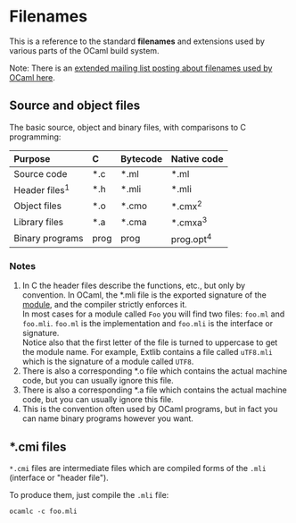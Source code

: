 <!-- ((! set title Filenames !)) ((! set learn !)) -->
<!-- ((! set center !)) -->

# Filenames
This is a reference to the standard **filenames** and extensions used by
various parts of the OCaml build system.

Note: There is an [extended mailing list posting about filenames used by
OCaml
here](http://caml.inria.fr/pub/ml-archives/caml-list/2008/09/2bc9b38171177af5dc0d832a365d290d.en.html "http://caml.inria.fr/pub/ml-archives/caml-list/2008/09/2bc9b38171177af5dc0d832a365d290d.en.html").

## Source and object files
The basic source, object and binary files, with comparisons to C
programming:



<table>
<thead>
<tr class="header">
<th align="left">Purpose</th>
<th align="left">C</th>
<th align="left">Bytecode</th>
<th align="left">Native code</th>
</tr>
</thead>
<tbody>
<tr class="odd">
<td align="left">Source code</td>
<td align="left">*.c</td>
<td align="left">*.ml</td>
<td align="left">*.ml</td>
</tr>
<tr class="even">
<td align="left">Header files<sup>1</sup></td>
<td align="left">*.h</td>
<td align="left">*.mli</td>
<td align="left">*.mli</td>
</tr>
<tr class="odd">
<td align="left">Object files</td>
<td align="left">*.o</td>
<td align="left">*.cmo</td>
<td align="left">*.cmx<sup>2</sup></td>
</tr>
<tr class="even">
<td align="left">Library files</td>
<td align="left">*.a</td>
<td align="left">*.cma</td>
<td align="left">*.cmxa<sup>3</sup></td>
</tr>
<tr class="odd">
<td align="left">Binary programs</td>
<td align="left">prog</td>
<td align="left">prog</td>
<td align="left">prog.opt<sup>4</sup></td>
</tr>
</tbody>
</table>


###  Notes
1. In C the header files describe the functions, etc., but only by
 convention. In OCaml, the *.mli file is the exported signature of
 the [module](modules.html "modules"), and the compiler strictly
 enforces it.<br />
 In most cases for a module called `Foo` you will find two files:
 `foo.ml` and `foo.mli`. `foo.ml` is the implementation and `foo.mli`
 is the interface or signature.<br />
 Notice also that the first letter of the file is turned to
 uppercase to get the module name. For example, Extlib contains a
 file called `uTF8.mli` which is the signature of a module called
 `UTF8`.
1. There is also a corresponding *.o file which contains the actual
 machine code, but you can usually ignore this file.
1. There is also a corresponding *.a file which contains the actual
 machine code, but you can usually ignore this file.
1. This is the convention often used by OCaml programs, but in fact you
 can name binary programs however you want.

## *.cmi files
`*.cmi` files are intermediate files which are compiled forms of the
`.mli` (interface or "header file").

To produce them, just compile the `.mli` file:

```
ocamlc -c foo.mli
```
